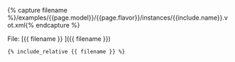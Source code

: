 
{% capture filename %}/examples/{{page.model}}/{{page.flavor}}/instances/{{include.name}}.vot.xml{% endcapture %}

File: [{{ filename }} ]({{ filename }})

``` xml
{% include_relative {{ filename }} %}
```
